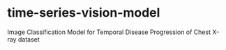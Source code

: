 # time-series-vision-model
Image Classification Model for Temporal Disease Progression of Chest X-ray dataset
